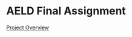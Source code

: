 # AELD Final Assignment

[Project Overview](https://github.com/declancm/aeld-yocto/wiki/Project-Overview)
